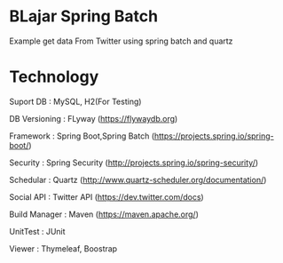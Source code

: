 # BLajar Spring Batch

Example get data From Twitter using spring batch and quartz

# Technology

Suport DB : MySQL, H2(For Testing)

DB Versioning : FLyway (https://flywaydb.org)

Framework : Spring Boot,Spring Batch (https://projects.spring.io/spring-boot/)

Security : Spring Security (http://projects.spring.io/spring-security/)

Schedular : Quartz (http://www.quartz-scheduler.org/documentation/)

Social API : Twitter API (https://dev.twitter.com/docs)

Build Manager : Maven (https://maven.apache.org/)

UnitTest : JUnit

Viewer : Thymeleaf, Boostrap

